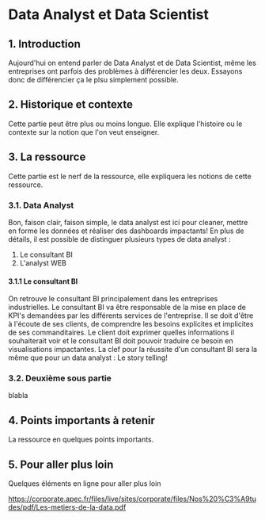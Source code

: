 # Data Analyst et Data Scientist

## 1. Introduction
Aujourd'hui on entend parler de Data Analyst et de Data Scientist, même les entreprises ont parfois des problèmes à différencier les deux. Essayons donc de différencier ça le plsu simplement possible.

## 2. Historique et contexte


Cette partie peut être plus ou moins longue. Elle explique l'histoire ou le contexte sur la notion que l'on veut enseigner.

## 3. La ressource
Cette partie est le nerf de la ressource, elle expliquera les notions de cette ressource.

### 3.1. Data Analyst
Bon, faison clair, faison simple, le data analyst est ici pour cleaner, mettre en forme les données et réaliser des dashboards impactants! 
En plus de détails, il est possible de distinguer plusieurs types de data analyst : 
1. Le consultant BI
2. L'analyst WEB

#### 3.1.1 Le consultant BI
On retrouve le consultant BI principalement dans les entreprises industrielles. Le consultant BI va être responsable de la mise en place de KPI's demandées par les différents services de l'entreprise.
Il se doit d'être à l'écoute de ses clients, de comprendre les besoins explicites et implicites de ses commanditaires. Le client doit exprimer quelles informations il souhaiterait voir et le consultant BI doit pouvoir traduire ce besoin en visualisations impactantes. La clef pour la réussite d'un consultant BI sera la même que pour un data analyst : Le story telling!

### 3.2. Deuxième sous partie
blabla

## 4. Points importants à retenir
La ressource en quelques points importants.

## 5. Pour aller plus loin
Quelques éléments en ligne pour aller plus loin


https://corporate.apec.fr/files/live/sites/corporate/files/Nos%20%C3%A9tudes/pdf/Les-metiers-de-la-data.pdf
